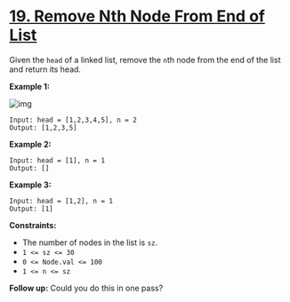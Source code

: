 # [19. Remove Nth Node From End of List](https://leetcode.com/problems/remove-nth-node-from-end-of-list/description/)

Given the `head` of a linked list, remove the `n`th node from the end of the list and return its head.

**Example 1:**

![img](https://assets.leetcode.com/uploads/2020/10/03/remove_ex1.jpg)

    Input: head = [1,2,3,4,5], n = 2
    Output: [1,2,3,5]

**Example 2:**

    Input: head = [1], n = 1
    Output: []

**Example 3:**

    Input: head = [1,2], n = 1
    Output: [1]
 
**Constraints:**

- The number of nodes in the list is `sz`.
- `1 <= sz <= 30`
- `0 <= Node.val <= 100`
- `1 <= n <= sz`
 

**Follow up:** Could you do this in one pass?